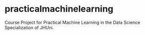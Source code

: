 # practicalmachinelearning
Course Project for Practical Machine Learning in the Data Science Specialization of JHUni.
